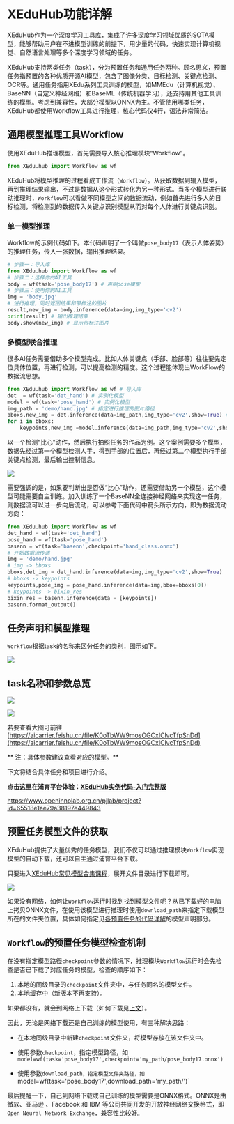 # XEduHub功能详解

XEduHub作为一个深度学习工具库，集成了许多深度学习领域优质的SOTA模型，能够帮助用户在不进模型训练的前提下，用少量的代码，快速实现计算机视觉、自然语言处理等多个深度学习领域的任务。

XEduHub支持两类任务（task），分为预置任务和通用任务两种。顾名思义，预置任务指预置的各种优质开源AI模型，包含了图像分类、目标检测、关键点检测、OCR等。通用任务指用XEdu系列工具训练的模型，如MMEdu（计算机视觉）、BaseNN（自定义神经网络）和BaseML（传统机器学习），还支持用其他工具训练的模型。考虑到兼容性，大部分模型以ONNX为主。不管使用哪类任务，XEduHub都使用Workflow工具进行推理，核心代码仅4行，语法非常简洁。

## 通用模型推理工具Workflow

使用XEduHub推理模型，首先需要导入核心推理模块“Workflow”。

```python
from XEdu.hub import Workflow as wf
```

XEduHub将模型推理的过程看成工作流（`Workflow`）。从获取数据到输入模型，再到推理结果输出，不过是数据从这个形式转化为另一种形式。当多个模型进行联动推理时，`Workflow`可以看做不同模型之间的数据流动，例如首先进行多人的目标检测，将检测到的数据传入关键点识别模型从而对每个人体进行关键点识别。

### 单一模型推理

Workflow的示例代码如下。本代码声明了一个叫做`pose_body17`（表示人体姿势）的推理任务，传入一张数据，输出推理结果。

```python
# 步骤一：导入库
from XEdu.hub import Workflow as wf
# 步骤二：选择你的AI工具
body = wf(task='pose_body17') # 声明pose模型
# 步骤三：使用你的AI工具
img = 'body.jpg'
# 进行推理，同时返回结果和带标注的图片
result,new_img = body.inference(data=img,img_type='cv2')
print(result) # 输出推理结果
body.show(new_img) # 显示带标注图片
```

### 多模型联合推理

很多AI任务需要借助多个模型完成。比如人体关键点（手部、脸部等）往往要先定位具体位置，再进行检测，可以提高检测的精度。这个过程能体现出WorkFlow的数据流思想。

```python
from XEdu.hub import Workflow as wf # 导入库
det  = wf(task='det_hand') # 实例化模型
model = wf(task='pose_hand') # 实例化模型
img_path = 'demo/hand.jpg' # 指定进行推理的图片路径
bboxs,new_img = det.inference(data=img_path,img_type='cv2',show=True) # 进行推理
for i in bboxs:
    keypoints,new_img =model.inference(data=img_path,img_type='cv2',show=True,bbox=i) # 进行推理
```

以一个检测“比心”动作，然后执行拍照任务的作品为例。这个案例需要多个模型，数据先经过第一个模型检测人手，得到手部的位置后，再经过第二个模型执行手部关键点检测，最后输出控制信息。

![](../images/xeduhub/workflow_1.png)

需要强调的是，如果要判断出是否做“比心”动作，还需要借助另一个模型，这个模型可能需要自主训练。加入训练了一个BaseNN全连接神经网络来实现这一任务，则数据流可以进一步向后流动，可以参考下面代码中箭头所示方向，即为数据流动方向：
```python
from XEdu.hub import Workflow as wf
det_hand = wf(task='det_hand')
pose_hand = wf(task='pose_hand')
basenn = wf(task='basenn',checkpoint='hand_class.onnx')
# 开始数据流传递
img = 'demo/hand.jpg'
# img -> bboxs
bboxs,det_img = det_hand.inference(data=img,img_type='cv2',show=True)
# bboxs -> keypoints
keypoints,pose_img = pose_hand.inference(data=img,bbox=bboxs[0])
# keypoints -> bixin_res
bixin_res = basenn.inference(data = [keypoints])
basenn.format_output()
```

## 任务声明和模型推理

`Workflow`根据task的名称来区分任务的类别，图示如下。

![](../images/xeduhub/introduction_1.png)

## task名称和参数总览

![](../images/xeduhub/tu1.PNG)



![](../images/xeduhub/tu2.PNG)

若要查看大图可前往[https://aicarrier.feishu.cn/file/K0oTbWW9mosOGCxIClvcTfpSnDd](https://aicarrier.feishu.cn/file/K0oTbWW9mosOGCxIClvcTfpSnDd)

** 注：具体参数建议查看对应的模型。**

下文将结合具体任务和项目进行介绍。

**点击这里在浦育平台体验：<a href="https://www.openinnolab.org.cn/pjlab/project?id=65518e1ae79a38197e449843">XEduHub实例代码-入门完整版</a>**

<a href="https://www.openinnolab.org.cn/pjlab/project?id=65518e1ae79a38197e449843">https://www.openinnolab.org.cn/pjlab/project?id=65518e1ae79a38197e449843</a>

## 预置任务模型文件的获取

XEduHub提供了大量优秀的任务模型，我们不仅可以通过推理模块`Workflow`实现模型的自动下载，还可以自主通过浦育平台下载。

只要进入[XEduHub常见模型合集课程](https://www.openinnolab.org.cn/pjedu/courses/courseDetail?courseId=6684e63a545bd744a5d923f8)，展开文件目录进行下载即可。

![](../images/xeduhub/downloadmodel1.png)

如果没有网络，如何让`Workflow`运行时找到找到模型文件呢？从已下载好的电脑上拷贝ONNX文件，在使用该模型进行推理时使用`download_path`来指定下载模型所在的文件夹位置，具体如何指定见[各预置任务的代码详解](https://xedu.readthedocs.io/zh-cn/master/xedu_hub/preset_task.html)的模型声明部分。

## `Workflow`的预置任务模型检查机制

在没有指定模型路径`checkpoint`参数的情况下，推理模块`Workflow`运行时会先检查是否已下载了对应任务的模型，检查的顺序如下：

1. 本地的同级目录的`checkpoint`文件夹中，与任务同名的模型文件。
2. 本地缓存中（新版本不再支持）。

如果都没有，就会到网络上下载（如何下载见[上文](https://xedu.readthedocs.io/zh-cn/master/xedu_hub/introduction.html#id4)）。

因此，无论是网络下载还是自己训练的模型使用，有三种解决思路：

- 在本地同级目录中新建`checkpoint`文件夹，将模型存放在该文件夹中。

- 使用参数`checkpoint`，指定模型路径，如`model=wf(task='pose_body17',checkpoint='my_path/pose_body17.onnx')`

- 使用参数`download_path，指定模型文件夹路径，如`model=wf(task='pose_body17',download_path='my_path/')`

最后提醒一下，自己到网络下载或自己训练的模型需要是ONNX格式。ONNX是由微软、亚马逊 、Facebook 和 IBM 等公司共同开发的开放神经网络交换格式，即`Open Neural Network Exchange`，兼容性比较好。
